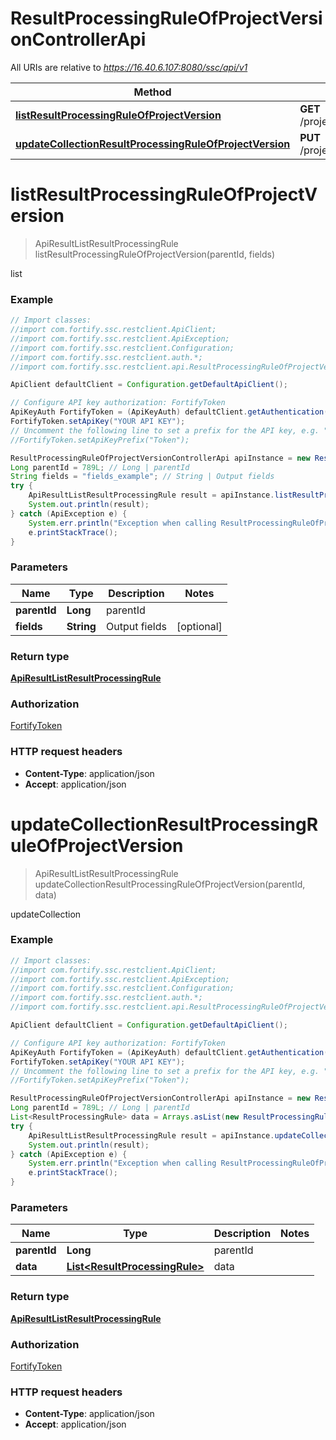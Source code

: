 # ResultProcessingRuleOfProjectVersionControllerApi

All URIs are relative to *https://16.40.6.107:8080/ssc/api/v1*

Method | HTTP request | Description
------------- | ------------- | -------------
[**listResultProcessingRuleOfProjectVersion**](ResultProcessingRuleOfProjectVersionControllerApi.md#listResultProcessingRuleOfProjectVersion) | **GET** /projectVersions/{parentId}/resultProcessingRules | list
[**updateCollectionResultProcessingRuleOfProjectVersion**](ResultProcessingRuleOfProjectVersionControllerApi.md#updateCollectionResultProcessingRuleOfProjectVersion) | **PUT** /projectVersions/{parentId}/resultProcessingRules | updateCollection


<a name="listResultProcessingRuleOfProjectVersion"></a>
# **listResultProcessingRuleOfProjectVersion**
> ApiResultListResultProcessingRule listResultProcessingRuleOfProjectVersion(parentId, fields)

list

### Example
```java
// Import classes:
//import com.fortify.ssc.restclient.ApiClient;
//import com.fortify.ssc.restclient.ApiException;
//import com.fortify.ssc.restclient.Configuration;
//import com.fortify.ssc.restclient.auth.*;
//import com.fortify.ssc.restclient.api.ResultProcessingRuleOfProjectVersionControllerApi;

ApiClient defaultClient = Configuration.getDefaultApiClient();

// Configure API key authorization: FortifyToken
ApiKeyAuth FortifyToken = (ApiKeyAuth) defaultClient.getAuthentication("FortifyToken");
FortifyToken.setApiKey("YOUR API KEY");
// Uncomment the following line to set a prefix for the API key, e.g. "Token" (defaults to null)
//FortifyToken.setApiKeyPrefix("Token");

ResultProcessingRuleOfProjectVersionControllerApi apiInstance = new ResultProcessingRuleOfProjectVersionControllerApi();
Long parentId = 789L; // Long | parentId
String fields = "fields_example"; // String | Output fields
try {
    ApiResultListResultProcessingRule result = apiInstance.listResultProcessingRuleOfProjectVersion(parentId, fields);
    System.out.println(result);
} catch (ApiException e) {
    System.err.println("Exception when calling ResultProcessingRuleOfProjectVersionControllerApi#listResultProcessingRuleOfProjectVersion");
    e.printStackTrace();
}
```

### Parameters

Name | Type | Description  | Notes
------------- | ------------- | ------------- | -------------
 **parentId** | **Long**| parentId |
 **fields** | **String**| Output fields | [optional]

### Return type

[**ApiResultListResultProcessingRule**](ApiResultListResultProcessingRule.md)

### Authorization

[FortifyToken](../README.md#FortifyToken)

### HTTP request headers

 - **Content-Type**: application/json
 - **Accept**: application/json

<a name="updateCollectionResultProcessingRuleOfProjectVersion"></a>
# **updateCollectionResultProcessingRuleOfProjectVersion**
> ApiResultListResultProcessingRule updateCollectionResultProcessingRuleOfProjectVersion(parentId, data)

updateCollection

### Example
```java
// Import classes:
//import com.fortify.ssc.restclient.ApiClient;
//import com.fortify.ssc.restclient.ApiException;
//import com.fortify.ssc.restclient.Configuration;
//import com.fortify.ssc.restclient.auth.*;
//import com.fortify.ssc.restclient.api.ResultProcessingRuleOfProjectVersionControllerApi;

ApiClient defaultClient = Configuration.getDefaultApiClient();

// Configure API key authorization: FortifyToken
ApiKeyAuth FortifyToken = (ApiKeyAuth) defaultClient.getAuthentication("FortifyToken");
FortifyToken.setApiKey("YOUR API KEY");
// Uncomment the following line to set a prefix for the API key, e.g. "Token" (defaults to null)
//FortifyToken.setApiKeyPrefix("Token");

ResultProcessingRuleOfProjectVersionControllerApi apiInstance = new ResultProcessingRuleOfProjectVersionControllerApi();
Long parentId = 789L; // Long | parentId
List<ResultProcessingRule> data = Arrays.asList(new ResultProcessingRule()); // List<ResultProcessingRule> | data
try {
    ApiResultListResultProcessingRule result = apiInstance.updateCollectionResultProcessingRuleOfProjectVersion(parentId, data);
    System.out.println(result);
} catch (ApiException e) {
    System.err.println("Exception when calling ResultProcessingRuleOfProjectVersionControllerApi#updateCollectionResultProcessingRuleOfProjectVersion");
    e.printStackTrace();
}
```

### Parameters

Name | Type | Description  | Notes
------------- | ------------- | ------------- | -------------
 **parentId** | **Long**| parentId |
 **data** | [**List&lt;ResultProcessingRule&gt;**](ResultProcessingRule.md)| data |

### Return type

[**ApiResultListResultProcessingRule**](ApiResultListResultProcessingRule.md)

### Authorization

[FortifyToken](../README.md#FortifyToken)

### HTTP request headers

 - **Content-Type**: application/json
 - **Accept**: application/json

